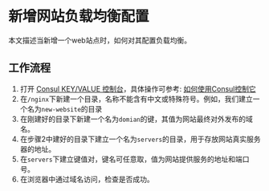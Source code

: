 # 新增网站负载均衡配置
本文描述当新增一个web站点时，如何对其配置负载均衡。

## 工作流程

1. 打开 [Consul KEY/VALUE 控制台](http://consul.nagu.cc)，具体操作可参考: [如何使用Consul控制它]()
2. 在`/nginx`下新建一个目录，名称不能含有中文或特殊符号。例如，我们建立一个名为`new-website`的目录
3. 在刚建好的目录下新建一个名为`domian`的键，其值为网站最终对外发布的域名。
4. 在步骤2中建好的目录下建立一个名为`servers`的目录，用于存放网站真实服务器的地址。
5. 在`servers`下建立键值对，键名可任意取，值为网站提供服务的地址和端口号。
6. 在浏览器中通过域名访问，检查是否成功。
